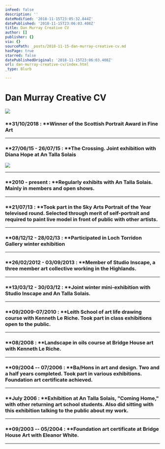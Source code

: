 ```yaml
---
inFeed: false
description: ''
dateModified: '2018-11-15T23:05:32.844Z'
datePublished: '2018-11-15T23:06:03.408Z'
title: Dan Murray Creative CV
author: []
publisher: {}
via: {}
sourcePath: _posts/2018-11-15-dan-murray-creative-cv.md
hasPage: true
starred: false
datePublishedOriginal: '2018-11-15T23:06:03.408Z'
url: dan-murray-creative-cv/index.html
_type: Blurb

---
```

# **Dan Murray Creative CV**
![](https://the-grid-user-content.s3-us-west-2.amazonaws.com/32c92ac4-1888-496c-a360-78a8411fc691.jpg)

### **31/10/2018 : **Winner of the Scottish Portrait Award in Fine Art

---

### **27/06/15 - 26/07/15 : **The Crossing. Joint exhibition with Diana Hope at An Talla Solais
![](https://s3-us-west-2.amazonaws.com/the-grid-img/p/05b9e42459b38fcfc774b4a86c969172ae767bf3.jpg)

---

### **2010 - present : **Regularly exhibits with An Talla Solais. Mainly in members and open shows.

---

### **21/07/13 : **Took part in the Sky Arts Portrait of the Year televised round. Selected through merit of self-portrait and required to paint live model in front of public with other artists.

---

### **08/12/12 - 28/02/13 : **Participated in Loch Torridon Gallery winter exhibition

---

### **26/02/2012 - 03/09/2013 : **Member of Studio Inscape, a three member art collective working in the Highlands.

---

### **13/03/12 - 30/03/12 : **Joint winter mini-exhibition with Studio Inscape and An Talla Solais.

---

### **09/2009-07/2010 : **Leith School of art life drawing course with Kenneth Le Riche. Took part in class exhibitions open to the public.

---

### **08/2008 : **Landscape in oils course at Bridge House art with Kenneth Le Riche.

---

### **09/2004 -- 07/2006 : **Ba/Hons in art and design. Two and a half years completed. Took part in various exhibitions. Foundation art certificate achieved.

---

### **July 2006 : **Exhibition at An Talla Solais, "Coming Home," with other returning art school students. Also did sitting with this exhibition talking to the public about my work.

---

### **09/2003 -- 05/2004 : **Foundation art certificate at Bridge House Art with Eleanor White.

---